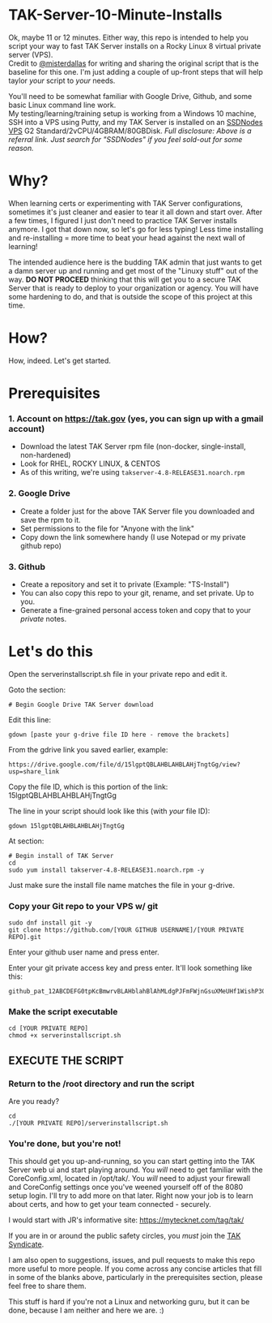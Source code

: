 # TAK-Server-10-Minute-Installs
Ok, maybe 11 or 12 minutes.  Either way, this repo is intended to help you script your way to fast TAK Server installs on a Rocky Linux 8 virtual private server (VPS).  
Credit to [@misterdallas](https://github.com/misterdallas) for writing and sharing the original script that is the baseline for this one.  I'm just adding a couple of up-front steps that will help taylor _your_ script to _your_ needs.  

You'll need to be somewhat familiar with Google Drive, Github, and some basic Linux command line work.  
My testing/learning/training setup is working from a Windows 10 machine, SSH into a VPS using Putty, and my TAK Server is installed on an [SSDNodes VPS](https://www.ssdnodes.com/manage/aff.php?aff=1554) G2 Standard/2vCPU/4GBRAM/80GBDisk.  _Full disclosure: Above is a referral link.  Just search for "SSDNodes" if you feel sold-out for some reason._

# Why?
When learning certs or experimenting with TAK Server configurations, sometimes it's just cleaner and easier to tear it all down and start over.  After a few times, I figured I just don't need to practice TAK Server installs anymore.  I got that down now, so let's go for less typing!  Less time installing and re-installing = more time to beat your head against the next wall of learning!

The intended audience here is the budding TAK admin that just wants to get a damn server up and running and get most of the "Linuxy stuff" out of the way.
**DO NOT PROCEED** thinking that this will get you to a secure TAK Server that is ready to deploy to your organization or agency.  You will have some hardening to do, and that is outside the scope of this project at this time.  

# How?
How, indeed.  Let's get started.

# Prerequisites
### 1. Account on https://tak.gov (yes, you can sign up with a gmail account) 
   - Download the latest TAK Server rpm file (non-docker, single-install, non-hardened) 
   - Look for RHEL, ROCKY LINUX, & CENTOS 
   - As of this writing, we're using `takserver-4.8-RELEASE31.noarch.rpm` 
### 2. Google Drive
   - Create a folder just for the above TAK Server file you downloaded and save the rpm to it. 
   - Set permissions to the file for "Anyone with the link" 
   - Copy down the link somewhere handy (I use Notepad or my private github repo) 
### 3. Github
   - Create a repository and set it to private (Example: "TS-Install") 
   - You can also copy this repo to your git, rename, and set private.  Up to you.
   - Generate a fine-grained personal access token and copy that to your _private_ notes.

# Let's do this

Open the serverinstallscript.sh file in your private repo and edit it.

Goto the section: 

`# Begin Google Drive TAK Server download` 
 
Edit this line:

`gdown [paste your g-drive file ID here - remove the brackets]` 
 
From the gdrive link you saved earlier, example:
```
https://drive.google.com/file/d/15lgptQBLAHBLAHBLAHjTngtGg/view?usp=share_link
```
 
Copy the file ID, which is this portion of the link:
15lgptQBLAHBLAHBLAHjTngtGg

The line in your script should look like this (with _your_ file ID):

`gdown 15lgptQBLAHBLAHBLAHjTngtGg`

At section:
```
# Begin install of TAK Server
cd
sudo yum install takserver-4.8-RELEASE31.noarch.rpm -y
```

Just make sure the install file name matches the file in your g-drive.

### Copy your Git repo to your VPS w/ git
```
sudo dnf install git -y
git clone https://github.com/[YOUR GITHUB USERNAME]/[YOUR PRIVATE REPO].git
```
Enter your github user name and press enter.

Enter your git private access key and press enter.  It'll look something like this: 
```
github_pat_12ABCDEFG0tpKcBmwrvBLAHblahBlAhMLdgPJFmFWjnGsuXMeUHf1WishP30pleWeRenTfkENaSsh0L35
```

### Make the script executable
```
cd [YOUR PRIVATE REPO]
chmod +x serverinstallscript.sh
```
## EXECUTE THE SCRIPT

### Return to the /root directory and run the script

Are you ready?

```
cd
./[YOUR PRIVATE REPO]/serverinstallscript.sh
```

### You're done, but you're not!

This should get you up-and-running, so you can start getting into the TAK Server web ui and start playing around.
You _will_ need to get familiar with the CoreConfig.xml, located in /opt/tak/.
You _will_ need to adjust your firewall and CoreConfig settings once you've weened yourself off of the 8080 setup login.
I'll try to add more on that later.  Right now your job is to learn about certs, and how to get your team connected - securely. 

I would start with JR's informative site: https://mytecknet.com/tag/tak/ 
 
If you are in or around the public safety circles, you _must_ join the [TAK Syndicate](https://www.thetaksyndicate.org/).
 
I am also open to suggestions, issues, and pull requests to make this repo more useful to more people.
If you come across any concise articles that fill in some of the blanks above, particularly in the prerequisites section, please feel free to share them.

This stuff is hard if you're not a Linux and networking guru, but it can be done, because I am neither and here we are.  :)
